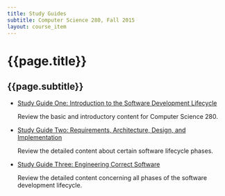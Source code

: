 ```yaml
---
title: Study Guides
subtitle: Computer Science 280, Fall 2015
layout: course_item
---
```


# {{page.title}}
## {{page.subtitle}}

<ul>

<li><a href="{{site.baseurl}}teaching/cs280F2015/provide/studyguides/exam1/cs280F2015_studyguide_exam01.pdf">Study Guide One: Introduction to the Software Development Lifecycle</a> <p>Review the basic and introductory content for Computer Science 280.</p></li>

<li><a href="{{site.baseurl}}teaching/cs280F2015/provide/studyguides/exam2/cs280F2015_studyguide_exam02.pdf">Study Guide Two: Requirements, Architecture, Design, and Implementation</a> <p>Review the detailed content about certain software lifecycle phases.</p></li>

<li><a href="{{site.baseurl}}teaching/cs280F2015/provide/studyguides/exam3/cs280F2015_studyguide_exam03.pdf">Study Guide Three: Engineering Correct Software</a> <p>Review the detailed content concerning all phases of the software development lifecycle.</p></li>

</ul>
